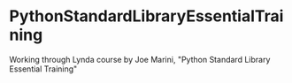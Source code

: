 # PythonStandardLibraryEssentialTraining
Working through Lynda course by Joe Marini, "Python Standard Library Essential Training"
